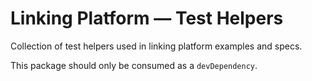 # Linking Platform — Test Helpers

Collection of test helpers used in linking platform examples and specs.

This package should only be consumed as a `devDependency`.
